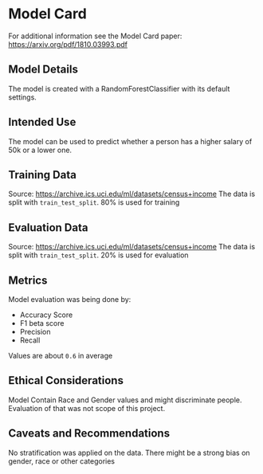 # Model Card

For additional information see the Model Card paper: https://arxiv.org/pdf/1810.03993.pdf

## Model Details

The model is created with a RandomForestClassifier with its default settings.

## Intended Use

The model can be used to predict whether a person has a higher salary of 50k or a lower one.

## Training Data

Source: https://archive.ics.uci.edu/ml/datasets/census+income
The data is split with `train_test_split`. 80% is used for training

## Evaluation Data

Source: https://archive.ics.uci.edu/ml/datasets/census+income
The data is split with `train_test_split`. 20% is used for evaluation

## Metrics

Model evaluation was being done by:
- Accuracy Score
- F1 beta score
- Precision
- Recall

Values are about `0.6` in average

## Ethical Considerations

Model Contain Race and Gender values and might discriminate people. Evaluation of that was not scope of this project.

## Caveats and Recommendations

No stratification was applied on the data. There might be a strong bias on gender, race or other categories
